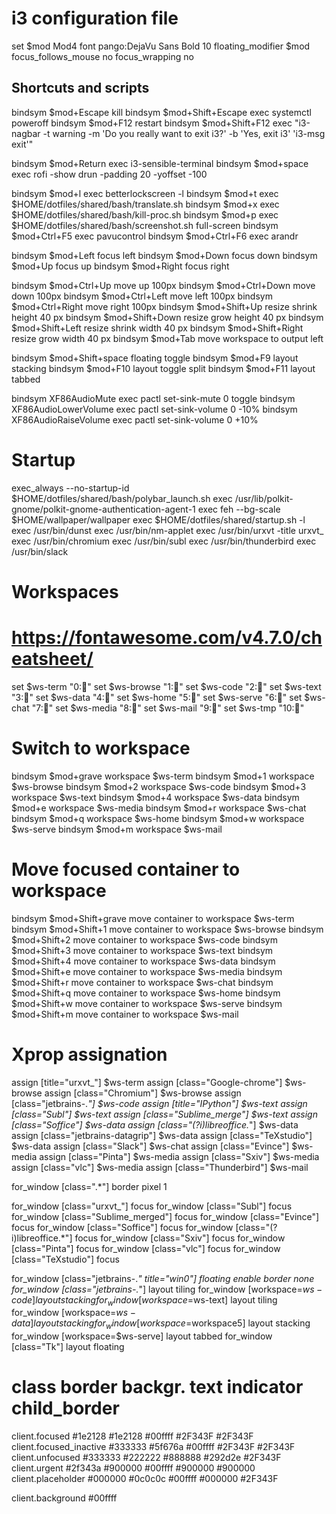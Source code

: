 # i3 configuration file
set $mod Mod4
font pango:DejaVu Sans Bold 10
floating_modifier $mod
focus_follows_mouse no
focus_wrapping no

## Shortcuts and scripts
bindsym $mod+Escape             kill
bindsym $mod+Shift+Escape       exec systemctl poweroff
bindsym $mod+F12                restart
bindsym $mod+Shift+F12          exec "i3-nagbar -t warning -m 'Do you really want to exit i3?' -b 'Yes, exit i3' 'i3-msg exit'"

bindsym $mod+Return             exec i3-sensible-terminal
bindsym $mod+space              exec rofi -show drun -padding 20 -yoffset -100

bindsym $mod+l                  exec betterlockscreen -l
bindsym $mod+t                  exec $HOME/dotfiles/shared/bash/translate.sh
bindsym $mod+x                  exec $HOME/dotfiles/shared/bash/kill-proc.sh
bindsym $mod+p                  exec $HOME/dotfiles/shared/bash/screenshot.sh full-screen
bindsym $mod+Ctrl+F5            exec pavucontrol
bindsym $mod+Ctrl+F6            exec arandr

bindsym $mod+Left               focus left
bindsym $mod+Down               focus down
bindsym $mod+Up                 focus up
bindsym $mod+Right              focus right

bindsym $mod+Ctrl+Up            move up 100px
bindsym $mod+Ctrl+Down          move down 100px
bindsym $mod+Ctrl+Left          move left 100px
bindsym $mod+Ctrl+Right         move right 100px
bindsym $mod+Shift+Up           resize shrink height 40 px
bindsym $mod+Shift+Down         resize grow height 40 px
bindsym $mod+Shift+Left         resize shrink width 40 px
bindsym $mod+Shift+Right        resize grow width 40 px
bindsym $mod+Tab                move workspace to output left

bindsym $mod+Shift+space        floating toggle
bindsym $mod+F9                 layout stacking
bindsym $mod+F10                layout toggle split
bindsym $mod+F11                layout tabbed

bindsym XF86AudioMute           exec pactl set-sink-mute 0 toggle
bindsym XF86AudioLowerVolume    exec pactl set-sink-volume 0 -10%
bindsym XF86AudioRaiseVolume    exec pactl set-sink-volume 0 +10%

# Startup
exec_always --no-startup-id $HOME/dotfiles/shared/bash/polybar_launch.sh
exec /usr/lib/polkit-gnome/polkit-gnome-authentication-agent-1
exec feh --bg-scale $HOME/wallpaper/wallpaper
exec $HOME/dotfiles/shared/startup.sh -l
exec /usr/bin/dunst
exec /usr/bin/nm-applet
exec /usr/bin/urxvt -title urxvt_
exec /usr/bin/chromium
exec /usr/bin/subl
exec /usr/bin/thunderbird
exec /usr/bin/slack

# Workspaces
# https://fontawesome.com/v4.7.0/cheatsheet/
set $ws-term    "0:"
set $ws-browse  "1:"
set $ws-code    "2:"
set $ws-text    "3:"
set $ws-data    "4:"
set $ws-home    "5:"
set $ws-serve   "6:"
set $ws-chat    "7:"
set $ws-media   "8:"
set $ws-mail    "9:"
set $ws-tmp     "10:"

# Switch to workspace
bindsym $mod+grave      workspace $ws-term
bindsym $mod+1          workspace $ws-browse
bindsym $mod+2          workspace $ws-code
bindsym $mod+3          workspace $ws-text
bindsym $mod+4          workspace $ws-data
bindsym $mod+e          workspace $ws-media
bindsym $mod+r          workspace $ws-chat
bindsym $mod+q          workspace $ws-home
bindsym $mod+w          workspace $ws-serve
bindsym $mod+m          workspace $ws-mail

# Move focused container to workspace
bindsym $mod+Shift+grave        move container to workspace $ws-term
bindsym $mod+Shift+1            move container to workspace $ws-browse
bindsym $mod+Shift+2            move container to workspace $ws-code
bindsym $mod+Shift+3            move container to workspace $ws-text
bindsym $mod+Shift+4            move container to workspace $ws-data
bindsym $mod+Shift+e            move container to workspace $ws-media
bindsym $mod+Shift+r            move container to workspace $ws-chat
bindsym $mod+Shift+q            move container to workspace $ws-home
bindsym $mod+Shift+w            move container to workspace $ws-serve
bindsym $mod+Shift+m            move container to workspace $ws-mail

# Xprop assignation
assign [title="urxvt_"]                     $ws-term
assign [class="Google-chrome"]              $ws-browse
assign [class="Chromium"]                   $ws-browse
assign [class="jetbrains-.*"]               $ws-code
assign [title="IPython"]                    $ws-text
assign [class="Subl"]                       $ws-text
assign [class="Sublime_merge"]              $ws-text
assign [class="Soffice"]                    $ws-data
assign [class="(?i)libreoffice.*"]          $ws-data
assign [class="jetbrains-datagrip"]         $ws-data
assign [class="TeXstudio"]                  $ws-data
assign [class="Slack"]                      $ws-chat
assign [class="Evince"]                     $ws-media
assign [class="Pinta"]                      $ws-media
assign [class="Sxiv"]                       $ws-media
assign [class="vlc"]                        $ws-media
assign [class="Thunderbird"]                $ws-mail

for_window [class=".*"] border pixel 1

for_window [class="urxvt_"] focus
for_window [class="Subl"] focus
for_window [class="Sublime_merged"] focus
for_window [class="Evince"] focus
for_window [class="Soffice"] focus
for_window [class="(?i)libreoffice.*"] focus
for_window [class="Sxiv"] focus
for_window [class="Pinta"] focus
for_window [class="vlc"] focus
for_window [class="TeXstudio"] focus

for_window [class="jetbrains-.*" title="win0"] floating enable border none
for_window [class="jetbrains-.*"] layout tiling
for_window [workspace=$ws-code] layout stacking
for_window [workspace=$ws-text] layout tiling
for_window [workspace=$ws-data] layout stacking
for_window [workspace=$workspace5] layout stacking
for_window [workspace=$ws-serve] layout tabbed
for_window [class="Tk"] layout floating

# class                 border  backgr. text    indicator child_border
client.focused          #1e2128 #1e2128 #00ffff #2F343F   #2F343F
client.focused_inactive #333333 #5f676a #00ffff #2F343F   #2F343F
client.unfocused        #333333 #222222 #888888 #292d2e   #2F343F
client.urgent           #2f343a #900000 #00ffff #900000   #900000
client.placeholder      #000000 #0c0c0c #00ffff #000000   #2F343F

client.background       #00ffff